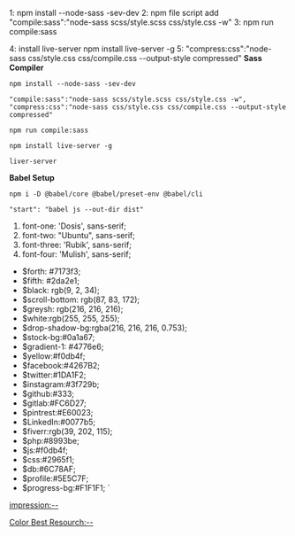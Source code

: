 1: npm install --node-sass -sev-dev
2: npm file script  add
  "compile:sass":"node-sass scss/style.scss css/style.css -w" 
3: npm run compile:sass

4: install live-server
  npm install live-server -g
5: "compress:css":"node-sass css/style.css css/compile.css --output-style compressed"
**Sass Compiler**
```Node-sass
npm install --node-sass -sev-dev
```
```script add packeg.js
"compile:sass":"node-sass scss/style.scss css/style.css -w",
"compress:css":"node-sass css/style.css css/compile.css --output-style compressed"
```
```run sass compiler
npm run compile:sass
```
```Install Live Server
npm install live-server -g
```
```run live Server
liver-server
```
**Babel Setup**

```install
npm i -D @babel/core @babel/preset-env @babel/cli
```

```script inside
"start": "babel js --out-dir dist"
```
1. font-one: 'Dosis', sans-serif;
2. font-two: "Ubuntu", sans-serif;
3. font-three: 'Rubik', sans-serif;
4. font-four: 'Mulish', sans-serif;

- $forth: #7173f3;
- $fifth: #2da2e1;
- $black: rgb(9, 2, 34);
- $scroll-bottom: rgb(87, 83, 172);
- $greysh: rgb(216, 216, 216);
- $white:rgb(255, 255, 255);
- $drop-shadow-bg:rgba(216, 216, 216, 0.753);
- $stock-bg:#0a1a67;
- $gradient-1: #4776e6;
- $yellow:#f0db4f;
- $facebook:#4267B2;
- $twitter:#1DA1F2;
- $instagram:#3f729b;
- $github:#333;
- $gitlab:#FC6D27;
- $pintrest:#E60023;
- $LinkedIn:#0077b5;
- $fiverr:rgb(39, 202, 115);
- $php:#8993be;
- $js:#f0db4f;
- $css:#2965f1;
- $db:#6C78AF;
- $profile:#5E5C7F;
- $progress-bg:#F1F1F1;
`

[impression:--](https://jthemes.net/themes/wp/bolby/)

[Color Best Resourch:--](https://webkul.github.io/coolhue/)
